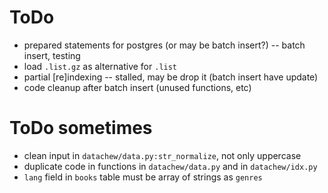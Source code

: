 # ToDo

- prepared statements for postgres (or may be batch insert?) -- batch insert, testing
- load `.list.gz` as alternative for `.list`
- partial [re]indexing -- stalled, may be drop it (batch insert have update)
- code cleanup after batch insert (unused functions, etc)

# ToDo sometimes

- clean input in `datachew/data.py:str_normalize`, not only uppercase
- duplicate code in functions in `datachew/data.py` and in `datachew/idx.py`
- `lang` field in `books` table must be array of strings as `genres`
